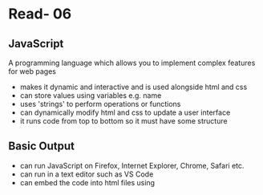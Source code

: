 
# Read- 06
## JavaScript
A programming language which allows you to implement complex features for web pages
- makes it dynamic and interactive and is used alongside html and css
- can store values using variables e.g. name
- uses 'strings' to perform operations or functions
- can dynamically modify html and css to update a user interface
- it runs code from top to bottom so it must have some structure

## Basic Output
- can run JavaScript on Firefox, Internet Explorer, Chrome, Safari etc.
- can run in a text editor such as VS Code
- can embed the code into html files using <script>

Ways to display text to user
- <alert> can popup in browser. 
- <document.write> changes content of a page
- console.log - is not visible, browser can print out warning and errors of javascript code

## JS input with prompt and confirm
two ways to receive input
- prompt - shows up in popup window with text provided for user to fill in. press ok - value will be returned by the prompt() function
- confirm - allows developer to ask yes/no question
ok - returns true, cancel - returns false
uses an if/else construct e.g. If the user presses OK when we asked "Shall I print Hello World?", then print "Hello World", otherwise print "OK, I won't print it."

1 variables in JavaScript is where you store a value 
2 to declare a variable, use var, let or const so it can be used later on
3 assignment operator assigns a value to a keyword using an equals sign
4 information received from the user is called user output
